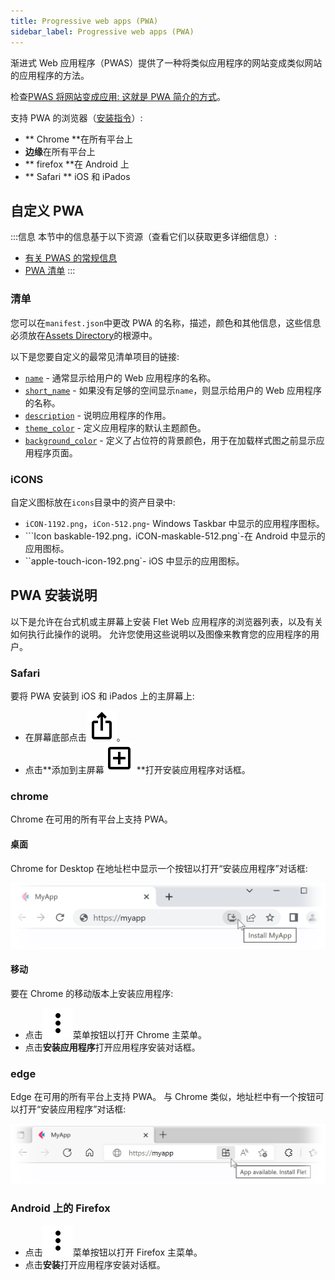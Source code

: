 ```yaml
---
title: Progressive web apps (PWA)
sidebar_label: Progressive web apps (PWA)
---
```


渐进式 Web 应用程序（PWAS）提供了一种将类似应用程序的网站变成类似网站的应用程序的方法。

检查[PWAS 将网站变成应用: 这就是 PWA 简介的方式](https://www.pcmag.com/how-to/how-to-use-progressive-web-apps)。

支持 PWA 的浏览器（[安装指令](#pwa-installation-instructions)）:

- ** Chrome **在所有平台上
- **边缘**在所有平台上
- ** firefox **在 Android 上
- ** Safari ** iOS 和 iPados

## 自定义 PWA

:::信息
本节中的信息基于以下资源（查看它们以获取更多详细信息）:

- [有关 PWAS 的常规信息](https://developer.mozilla.org/en-US/docs/Web/Progressive_web_apps)
- [PWA 清单](https://developer.mozilla.org/en-US/docs/Web/Manifest)
  :::

### 清单

您可以在`manifest.json`中更改 PWA 的名称，描述，颜色和其他信息，这些信息必须放在[Assets Directory](/docs/guides/python/deploying-web-app/customizing-web-app)的根源中。

以下是您要自定义的最常见清单项目的链接:

- [`name`](https://developer.mozilla.org/en-US/docs/Web/Manifest/name) - 通常显示给用户的 Web 应用程序的名称。
- [`short_name`](https://developer.mozilla.org/en-US/docs/Web/Manifest/short_name) - 如果没有足够的空间显示`name`，则显示给用户的 Web 应用程序的名称。
- [`description`](https://developer.mozilla.org/en-US/docs/Web/Manifest/description) - 说明应用程序的作用。
- [`theme_color`](https://developer.mozilla.org/en-US/docs/Web/Manifest/theme_color) - 定义应用程序的默认主题颜色。
- [`background_color`](https://developer.mozilla.org/en-US/docs/Web/Manifest/background_color) - 定义了占位符的背景颜色，用于在加载样式图之前显示应用程序页面。

### iCONS

自定义图标放在`icons`目录中的资产目录中:

- `iCON-1192.png`，`iCon-512.png`- Windows Taskbar 中显示的应用程序图标。
- ```Icon baskable-192.png`，`iCON-maskable-512.png`-在 Android 中显示的应用图标。
- ``apple-touch-icon-192.png`- iOS 中显示的应用图标。

## PWA 安装说明

以下是允许在台式机或主屏幕上安装 Flet Web 应用程序的浏览器列表，以及有关如何执行此操作的说明。 允许您使用这些说明以及图像来教育您的应用程序的用户。

### Safari

要将 PWA 安装到 iOS 和 iPados 上的主屏幕上:

- 在屏幕底部点击<img src="/img/docs/getting-started/ios-share-icon.svg" className="icon-button" />。
- 点击**添加到主屏幕<img src="/img/docs/getting-started/add-box-icon.svg" className="icon-button" /> **打开安装应用程序对话框。

### chrome

Chrome 在可用的所有平台上支持 PWA。

#### 桌面

Chrome for Desktop 在地址栏中显示一个按钮以打开“安装应用程序”对话框:

<img src="/img/docs/getting-started/chrome-pwa-install.png" className="screenshot-60" />

#### 移动

要在 Chrome 的移动版本上安装应用程序:

- 点击<img src="/img/docs/getting-started/more-vert-icon.svg" className="icon-button" />菜单按钮以打开 Chrome 主菜单。
- 点击**安装应用程序**打开应用程序安装对话框。

### edge

Edge 在可用的所有平台上支持 PWA。 与 Chrome 类似，地址栏中有一个按钮可以打开“安装应用程序”对话框:

<img src="/img/docs/getting-started/edge-pwa-install.png" className="screenshot-60" />

### Android 上的 Firefox

- 点击<img src="/img/docs/getting-started/more-vert-icon.svg" className="icon-button" />菜单按钮以打开 Firefox 主菜单。
- 点击**安装**打开应用程序安装对话框。
